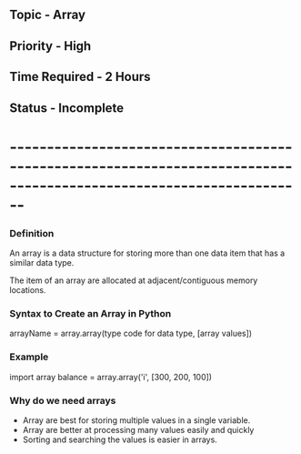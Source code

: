 ## Topic            -       Array    
## Priority         -       High
## Time Required    -       2 Hours        
## Status           -       Incomplete

# --------------------------------------------------------------------------------------------------------------------

### Definition

An array is a data structure for storing more than one data item that has a similar data type. 

The item of an array are allocated at adjacent/contiguous memory locations. 

### Syntax to Create an Array in Python

arrayName = array.array(type code for data type, [array values])

### Example 

import array 
balance = array.array('i', [300, 200, 100])

### Why do we need arrays

* Array are best for storing multiple values in a single variable.
* Array are better at processing many values easily and quickly
* Sorting and searching the values is easier in arrays.